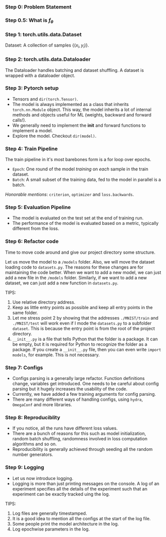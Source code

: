### Step 0: Problem Statement

### Step 0.5: What is $f_\theta$

### Step 1: torch.utils.data.Dataset

Dataset: A collection of samples $\{(x_i, y_i)\}$.

### Step 2: torch.utils.data.Dataloader

The Dataloader handles batching and dataset shuffling. A dataset is wrapped with a dataloader object.

### Step 3: Pytorch setup

- Tensors and `dir(torch.Tensor)`.
- The model is always implemented as a class that inherits `torch.nn.Module` object. This way, the model inherits a lot of internal methods and objects useful for ML (weights, backward and forward calls!).
- We generally need to implement the __init__ and forward functions to implement a model.
- Explore the model. Checkout `dir(model)`.

### Step 4: Train Pipeline

The train pipeline in it's most barebones form is a for loop over epochs.

- `Epoch`: One round of the model _training_ on _each_ sample in the train dataset. 
- `Batch`: A small subset of the training data, fed to the model in parallel is a batch.

_Honorable mentions_: `criterion`, `optimizer` and `loss.backwards`.

### Step 5: Evaluation Pipeline

- The model is evaluated on the test set at the end of training run.
- The performance of the model is evaluated based on a metric, typically different from the loss.

### Step 6: Refactor code

Time to move code around and give our project directory some structure.

Let us move the model to a `/models` folder. Also, we will move the dataset loading code to `datasets.py`. The reasons for these changes are for maintaining the code better. When we want to add a new model, we can just add a new file in the `/models` folder. Similarly, if we want to add a new dataset, we can just add a new function in `datasets.py`.


TIPS:
1. Use relative directory address.
2. Keep as little entry points as possible and keep all entry points in the same folder.
3. Let me stress point 2 by showing that the addresses `./MNIST/train` and `./MNIST/test` will work even if I mode the `datasets.py` to a subfolder `dataset`. This is because the entry point is from the root of the project directory.
4. `__init__.py` is a file that tells Python that the folder is a package. It can be empty, but it is required for Python to recognize the folder as a package. If you create a `__init__.py` file, then you can even write `import models`, for example. This is not necessary.


### Step 7: Configs

- Configs parsing is a generally large refactor. Function definitions change, variables get introduced. One needs to be careful about config parsing but it hugely increases the usability of the code.
- Currently, we have added a few training arguments for config parsing.
- There are many different ways of handling configs, using `hydra`, `OmegaConf` and more libraries.


### Step 8: Reproduciblity

- If you notice, all the runs have different loss values.
- There are a bunch of reasons for this such as model initialization, random batch shuffling, randomness involved in loss computation algorithms and so on.
- Reproducibility is generally achieved through seeding all the random number generators.


### Step 9: Logging

- Let us now introduce logging.
- Logging is more than just printing messages on the console. A log of an experiment specifies all the details of the experiment such that an experiment can be exactly tracked uing the log.

TIPS:
1. Log files are generally timestamped.
2. It is a good idea to mention all the configs at the start of the log file.
3. Some people print the model architecture in the log.
4. Log epochwise parameters in the log.










